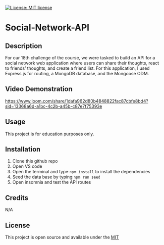 [![License: MIT license](https://img.shields.io/badge/License-MIT_license-success)](https://opensource.org/licenses/MIT)  
# Social-Network-API

## Description
For our 18th challenge of the course, we were tasked to build an API for a social network web application where users can share their thoughts, react to friends’ thoughts, and create a friend list. For this application, I used Express.js for routing, a MongoDB database, and the Mongoose ODM.

## Video Demonstration
https://www.loom.com/share/1dafa962d80b4848822fac87cbfe8bd4?sid=13368a6d-a1bc-4c2b-a45b-c87e7f75393e

## Usage
This project is for education purposes only.

## Installation
1. Clone this github repo
2. Open VS code
3. Open the terminal and type `npm install` to install the dependencies
4. Seed the data base by typing `npm run seed`
5. Open insomnia and test the API routes

## Credits
N/A

## License
This project is open source and available under the [MIT](./LICENSE)

